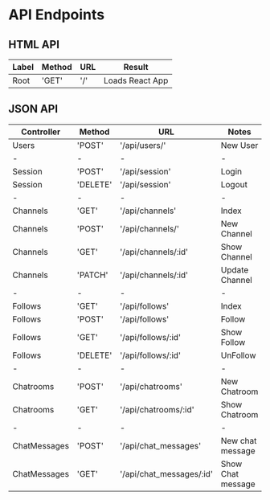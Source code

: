 # API Endpoints

## HTML API
| Label | Method | URL | Result |
| ----- | ------ | --- | ------ |
| Root  | 'GET'  | '/' | Loads React App|

## JSON API
| Controller | Method   | URL            | Notes |
| ---------- | -------- | -------------- | ----- |
| Users      | 'POST'   | '/api/users/'  | New User|
| - | - | - | - |
| Session    | 'POST'   | '/api/session' | Login |
| Session    | 'DELETE' | '/api/session' | Logout |
| - | - | - | - |
| Channels   | 'GET'    | '/api/channels' | Index |
| Channels   | 'POST'   | '/api/channels/'  | New Channel|
| Channels   | 'GET'   | '/api/channels/:id'  | Show Channel|
| Channels   | 'PATCH'   | '/api/channels/:id'  | Update Channel|
| - | - | - | - |
| Follows    | 'GET' | '/api/follows' | Index|
| Follows    | 'POST' | '/api/follows' | Follow|
| Follows    | 'GET' | '/api/follows/:id' | Show Follow|
| Follows    | 'DELETE' | '/api/follows/:id' | UnFollow|
| - | - | - | - |
| Chatrooms    | 'POST' | '/api/chatrooms' | New Chatroom|
| Chatrooms    | 'GET' | '/api/chatrooms/:id' | Show Chatroom|
| - | - | - | - |
| ChatMessages    | 'POST' | '/api/chat_messages' | New chat message|
| ChatMessages    | 'GET' | '/api/chat_messages/:id' | Show Chat message|
